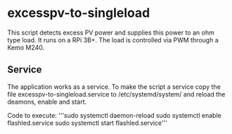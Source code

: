 # excesspv-to-singleload
This script detects excess PV power and supplies this power to an ohm type load. It runs on a RPi 3B+. The load is controlled via PWM through a Kemo M240. 

## Service
The application works as a service. To make the script a service copy the file excesspv-to-singleload.service to /etc/systemd/system/ and reload the deamons, enable and start.

Code to execute:
'''sudo systemctl daemon-reload
sudo systemctl enable flashled.service
sudo systemctl start flashled.service'''
